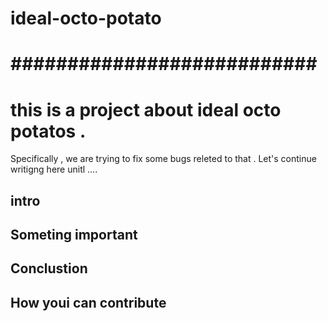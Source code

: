 # ideal-octo-potato
###########################
===============================
 
 # this is a project about ideal octo potatos .
 
 Specifically , we are trying to fix some bugs releted to that .
 Let's continue writigng here unitl ....
 
 ## intro
 
 ## Someting important 
 
 ## Conclustion 
 
 ## How youi can contribute